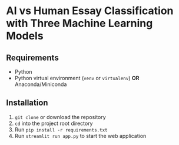 # AI vs Human Essay Classification with Three Machine Learning Models

## Requirements

* Python
* Python virtual environment (`venv` or `virtualenv`) **OR** Anaconda/Miniconda

## Installation

1. `git clone` or download the repository
2. `cd` into the project root directory
3. Run `pip install -r requirements.txt`
4. Run `streamlit run app.py` to start the web application
